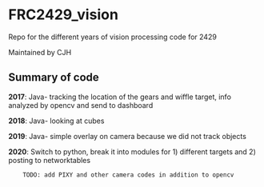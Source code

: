# FRC2429_vision
Repo for the different years of vision processing code for 2429

Maintained by CJH

## Summary of code 
**2017**: Java- tracking the location of the gears and wiffle target, info analyzed by opencv and send to dashboard

**2018**: Java- looking at cubes

**2019**: Java- simple overlay on camera because we did not track objects

**2020**: Switch to python, break it into modules for 1) different targets and 2) posting to networktables

		TODO: add PIXY and other camera codes in addition to opencv
